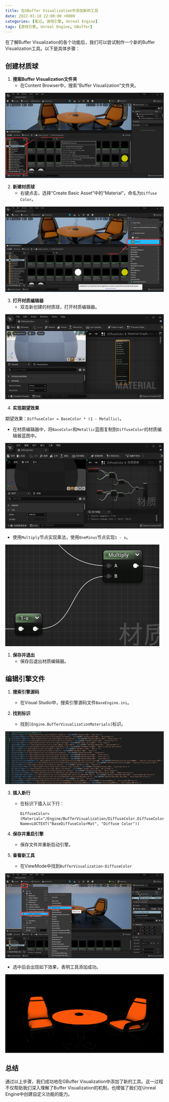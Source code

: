 ```yaml
---
title: 在GBuffer Visualization中添加新的工具
date: 2022-01-18 22:00:00 +0800
categories: [笔记, 游戏引擎, Unreal Engine]
tags: [游戏引擎, Unreal Engine, GBuffer]
---
```


在了解Buffer Visualization的各个功能后，我们可以尝试制作一个新的Buffer Visualization工具。以下是具体步骤：

## 创建材质球

1. **搜索Buffer Visualization文件夹**
   - 在Content Browser中，搜索“Buffer Visualization”文件夹。

![搜索Buffer Visualization文件夹](/assets/posts/Add-New-Tools-to-GBuffer-Visualization/01.png)

2. **新建材质球**
   - 右键点击，选择“Create Basic Asset”中的“Material”，命名为`Diffuse Color`。

![新建材质球](/assets/posts/Add-New-Tools-to-GBuffer-Visualization/02.png)

3. **打开材质编辑器**
   - 双击新创建的材质球，打开材质编辑器。

![材质编辑器](/assets/posts/Add-New-Tools-to-GBuffer-Visualization/03.png)

4. **实现期望效果**

期望效果：`DiffuseColor = BaseColor * (1 - Metallic)`。

   - 在材质编辑器中，将`BaseColor`和`Metallic`蓝图复制到`DiffuseColor`的材质编辑器蓝图中。

![材质编辑器蓝图](/assets/posts/Add-New-Tools-to-GBuffer-Visualization/04.png)

   - 使用`Multiply`节点实现乘法，使用`OneMinus`节点实现`1 - x`。

![使用Multiply节点](/assets/posts/Add-New-Tools-to-GBuffer-Visualization/05.png)

   
1. **保存并退出**
   - 保存后退出材质编辑器。

## 编辑引擎文件

1. **搜索引擎源码**
   - 在Visual Studio中，搜索引擎源码文件`BaseEngine.ini`。


2. **找到标识**
   - 找到`[Engine.BufferVisualizationMaterials]`标识。

![搜索引擎源码](/assets/posts/Add-New-Tools-to-GBuffer-Visualization/06.png)

3. **插入新行**
   - 在标识下插入以下行：
     ```
     DiffuseColor=(Material="/Engine/BufferVisualization/DiffuseColor.DiffuseColor", Name=LOCTEXT("BaseDiffuseColorMat", "Diffuse Color"))
     ```

4. **保存并重启引擎**
   - 保存文件并重新启动引擎。

5. **查看新工具**

   - 在ViewMode中找到`BufferVisualization-DiffuseColor`

![找到相应选项](/assets/posts/Add-New-Tools-to-GBuffer-Visualization/07.png)

   - 选中后会出现如下效果，表明工具添加成功。

![查看效果](/assets/posts/Add-New-Tools-to-GBuffer-Visualization/08.png)


## 总结

通过以上步骤，我们成功地在GBuffer Visualization中添加了新的工具。这一过程不仅帮助我们深入理解了Buffer Visualization的机制，也增强了我们在Unreal Engine中创建自定义功能的能力。
